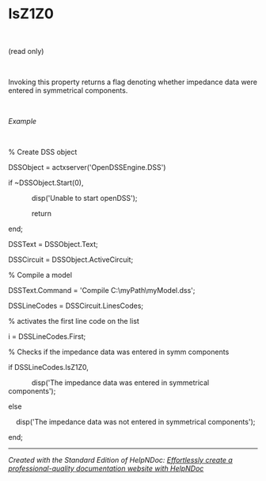 # IsZ1Z0

&nbsp;

(read only)

&nbsp;

Invoking this property returns a flag denoting whether impedance data were entered in symmetrical components.

&nbsp;

*Example*

&nbsp;

% Create DSS object

DSSObject = actxserver('OpenDSSEngine.DSS')

if ~DSSObject.Start(0),

&nbsp; &nbsp; &nbsp; &nbsp; &nbsp; &nbsp; disp('Unable to start openDSS');

&nbsp; &nbsp; &nbsp; &nbsp; &nbsp; &nbsp; return

end;

DSSText = DSSObject.Text;

DSSCircuit = DSSObject.ActiveCircuit;

% Compile a model &nbsp; &nbsp;

DSSText.Command = 'Compile C:\\myPath\\myModel.dss';

DSSLineCodes = DSSCircuit.LinesCodes;

% activates the first line code on the list

i = DSSLineCodes.First;

% Checks if the impedance data was entered in symm components

if DSSLineCodes.IsZ1Z0,

&nbsp; &nbsp; &nbsp; &nbsp; &nbsp; &nbsp; disp('The impedance data was entered in symmetrical components');

else

&nbsp; &nbsp; disp('The impedance data was not entered in symmetrical components');

end;

***
_Created with the Standard Edition of HelpNDoc: [Effortlessly create a professional-quality documentation website with HelpNDoc](<https://www.helpndoc.com/feature-tour/produce-html-websites/>)_

